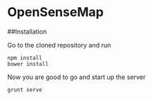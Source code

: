 OpenSenseMap
============

##Installation

Go to the cloned repository and run

```
npm install
bower install
```

Now you are good to go and start up the server

```
grunt serve
```

